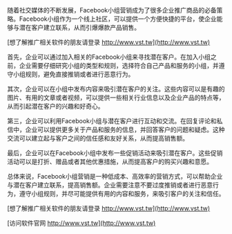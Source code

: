 随着社交媒体的不断发展，Facebook小组营销成为了很多企业推广商品的必备策略。Facebook小组作为一个线上社区，可以提供一个方便快捷的平台，使企业能够与潜在客户建立联系，从而引爆爆款产品销售。

[想了解推广相关软件的朋友请登录 http://www.vst.tw](http://www.vst.tw)

首先，企业可以通过加入相关的Facebook小组来寻找潜在客户。在加入小组之前，企业需要仔细研究小组的类型和规则，选择符合自己产品和服务的小组，并遵守小组规则，避免直接推销或者进行恶意行为。

其次，企业可以在小组中发布内容来吸引潜在客户的关注。这些内容可以是有趣的图片、有用的文章或者视频，可以提供一些相关行业信息以及企业产品的特点等，从而引起潜在客户的兴趣和好奇心。

第三，企业可以利用Facebook小组与潜在客户进行互动和交流。在回复评论和私信中，企业可以提供更多关于产品和服务的信息，并回答客户的问题和疑虑。这种交流可以建立起与客户之间的信任感和友好关系，从而提高销售额。

最后，企业可以在Facebook小组中发布一些促销活动来吸引潜在客户。这些促销活动可以是打折、赠品或者其他优惠措施，从而提高客户的购买兴趣和意愿。

总体来说，Facebook小组营销是一种低成本、高效率的营销方式，可以帮助企业与潜在客户建立联系，提高销售额。企业需要注意不要过度推销或者进行恶意行为，遵守小组规则，并尽可能提供有用的内容和服务，来吸引客户的关注和信任。

[想了解推广相关软件的朋友请登录 http://www.vst.tw](http://www.vst.tw)


[访问软件官网 http://www.vst.tw](http://www.vst.tw)

